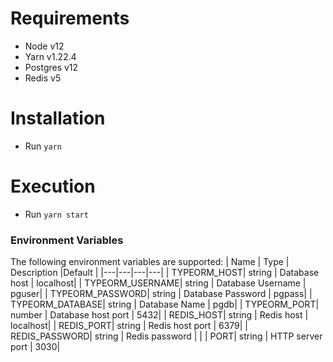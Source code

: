 # Requirements

- Node v12
- Yarn v1.22.4
- Postgres v12
- Redis v5

# Installation

- Run `yarn`

# Execution

- Run `yarn start`

### Environment Variables

The following environment variables are supported:
| Name | Type | Description |Default |
|---|---|---|---|
| TYPEORM_HOST| string | Database host | localhost|
| TYPEORM_USERNAME| string | Database Username | pguser|
| TYPEORM_PASSWORD| string | Database Password | pgpass|
| TYPEORM_DATABASE| string | Database Name | pgdb|
| TYPEORM_PORT| number | Database host port | 5432|
| REDIS_HOST| string | Redis host | localhost|
| REDIS_PORT| string | Redis host port | 6379|
| REDIS_PASSWORD| string | Redis password | |
| PORT| string | HTTP server port | 3030|

<!-- FOO -->